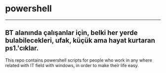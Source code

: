 # powershell
-----------------------------------------------------------------------------------------------------------
BT alanında çalışanlar için, belki her yerde bulabilecekleri, ufak, küçük ama hayat kurtaran ps1.'cıklar.
-----------------------------------------------------------------------------------------------------------
This repo contains powershell scripts for people who work in any where related with IT field with windows, in order to make their life easy.
